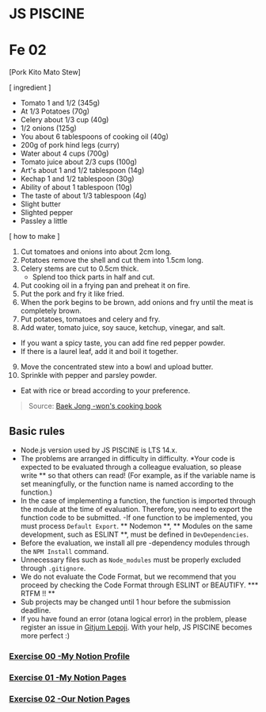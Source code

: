 # JS PISCINE

# Fe 02

[Pork Kito Mato Stew]

[ ingredient ]

- Tomato 1 and 1/2 (345g)
- At 1/3 Potatoes (70g)
- Celery about 1/3 cup (40g)
- 1/2 onions (125g)
- You about 6 tablespoons of cooking oil (40g)
- 200g of pork hind legs (curry)
- Water about 4 cups (700g)
- Tomato juice about 2/3 cups (100g)
- Art's about 1 and 1/2 tablespoon (14g)
- Kechap 1 and 1/2 tablespoon (30g)
- Ability of about 1 tablespoon (10g)
- The taste of about 1/3 tablespoon (4g)
- Slight butter
- Slighted pepper
- Passley a little

[ how to make ]

1. Cut tomatoes and onions into about 2cm long.
2. Potatoes remove the shell and cut them into 1.5cm long.
3. Celery stems are cut to 0.5cm thick.
   * Splend too thick parts in half and cut.
4. Put cooking oil in a frying pan and preheat it on fire.
5. Put the pork and fry it like fried.
6. When the pork begins to be brown, add onions and fry until the meat is completely brown.
7. Put potatoes, tomatoes and celery and fry.
8. Add water, tomato juice, soy sauce, ketchup, vinegar, and salt.
  * If you want a spicy taste, you can add fine red pepper powder.
  * If there is a laurel leaf, add it and boil it together.
9. Move the concentrated stew into a bowl and upload butter.
10. Sprinkle with pepper and parsley powder.
  * Eat with rice or bread according to your preference.

> Source: [Baek Jong -won's cooking book](https://youtu.be/1LC70m38LTK)

## Basic rules

* Node.js version used by JS PISCINE is LTS 14.x.
* The problems are arranged in difficulty in difficulty.
*Your code is expected to be evaluated through a colleague evaluation, so please write ** so that others can read! (For example, as if the variable name is set meaningfully, or the function name is named according to the function.)
* In the case of implementing a function, the function is imported through the module at the time of evaluation. Therefore, you need to export the function code to be submitted.
  -If one function to be implemented, you must process `Default Export`.
** Nodemon **, ** Modules on the same development, such as ESLINT **, must be defined in `DevDependencies`.
* Before the evaluation, we install all pre -dependency modules through the `NPM Install` command.
* Unnecessary files such as `Node_modules` must be properly excluded through `.gitignore`.
* We do not evaluate the Code Format, but we recommend that you proceed by checking the Code Format through ESLINT or BEAUTIFY.
*** RTFM !! **
* Sub projects may be changed until 1 hour before the submission deadline.
* If you have found an error (otana logical error) in the problem, please register an issue in [Gitjum Lepoji](https://github.com/42js/piscine). With your help, JS PISCINE becomes more perfect :)

### [Exercise 00 -My Notion Profile](ex00.md)
### [Exercise 01 -My Notion Pages](ex01.md)
### [Exercise 02 -Our Notion Pages](ex02.md)
